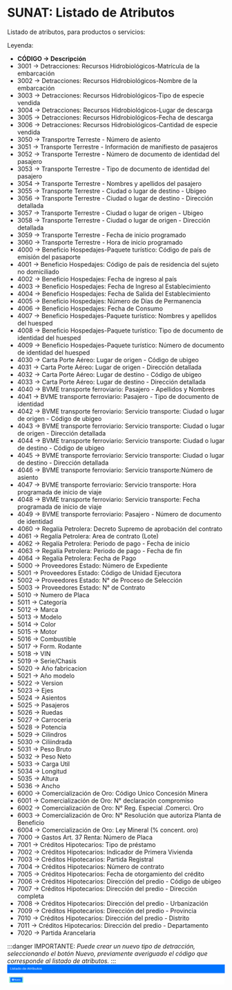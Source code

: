 # SUNAT: Listado de Atributos

Listado de atributos, para productos o servicios:

Leyenda:

* **CÓDIGO → Descripción**
* 3001 → Detracciones: Recursos Hidrobiológicos-Matrícula de la embarcación
* 3002 → Detracciones: Recursos Hidrobiológicos-Nombre de la embarcación
* 3003 → Detracciones: Recursos Hidrobiológicos-Tipo de especie vendida
* 3004 → Detracciones: Recursos Hidrobiológicos-Lugar de descarga
* 3005 → Detracciones: Recursos Hidrobiológicos-Fecha de descarga
* 3006 → Detracciones: Recursos Hidrobiológicos-Cantidad de especie vendida
* 3050 → Transportre Terreste - Número de asiento
* 3051 → Transporte Terrestre - Información de manifiesto de pasajeros
* 3052 → Transporte Terrestre - Número de documento de identidad del pasajero
* 3053 → Transporte Terrestre - Tipo de documento de identidad del pasajero
* 3054 → Transporte Terrestre - Nombres y apellidos del pasajero
* 3055 → Transporte Terrestre - Ciudad o lugar de destino - Ubigeo
* 3056 → Transporte Terrestre - Ciudad o lugar de destino - Dirección detallada
* 3057 → Transporte Terrestre - Ciudad o lugar de origen - Ubigeo
* 3058 → Transporte Terrestre - Ciudad o lugar de origen - Dirección detallada
* 3059 → Transporte Terrestre - Fecha de inicio programado
* 3060 → Transporte Terrestre - Hora de inicio programado
* 4000 → Beneficio Hospedajes-Paquete turístico: Código de país de emisión del pasaporte
* 4001 → Beneficio Hospedajes: Código de país de residencia del sujeto no domiciliado
* 4002 → Beneficio Hospedajes: Fecha de ingreso al país
* 4003 → Beneficio Hospedajes: Fecha de Ingreso al Establecimiento
* 4004 → Beneficio Hospedajes: Fecha de Salida del Establecimiento
* 4005 → Beneficio Hospedajes: Número de Días de Permanencia
* 4006 → Beneficio Hospedajes: Fecha de Consumo
* 4007 → Beneficio Hospedajes-Paquete turístico: Nombres y apellidos del huesped
* 4008 → Beneficio Hospedajes-Paquete turístico: Tipo de documento de identidad del huesped
* 4009 → Beneficio Hospedajes-Paquete turístico: Número de documento de identidad del huesped
* 4030 → Carta Porte Aéreo: Lugar de origen - Código de ubigeo
* 4031 → Carta Porte Aéreo: Lugar de origen - Dirección detallada
* 4032 → Carta Porte Aéreo: Lugar de destino - Código de ubigeo
* 4033 → Carta Porte Aéreo: Lugar de destino - Dirección detallada
* 4040 → BVME transporte ferroviario: Pasajero - Apellidos y Nombres
* 4041 → BVME transporte ferroviario: Pasajero - Tipo de documento de identidad
* 4042 → BVME transporte ferroviario: Servicio transporte: Ciudad o lugar de origen - Código de ubigeo
* 4043 → BVME transporte ferroviario: Servicio transporte: Ciudad o lugar de origen - Dirección detallada
* 4044 → BVME transporte ferroviario: Servicio transporte: Ciudad o lugar de destino - Código de ubigeo
* 4045 → BVME transporte ferroviario: Servicio transporte: Ciudad o lugar de destino - Dirección detallada
* 4046 → BVME transporte ferroviario: Servicio transporte:Número de asiento
* 4047 → BVME transporte ferroviario: Servicio transporte: Hora programada de inicio de viaje
* 4048 → BVME transporte ferroviario: Servicio transporte: Fecha programada de inicio de viaje
* 4049 → BVME transporte ferroviario: Pasajero - Número de documento de identidad
* 4060 → Regalía Petrolera: Decreto Supremo de aprobación del contrato
* 4061 → Regalía Petrolera: Area de contrato (Lote)
* 4062 → Regalía Petrolera: Periodo de pago - Fecha de inicio
* 4063 → Regalía Petrolera: Periodo de pago - Fecha de fin
* 4064 → Regalía Petrolera: Fecha de Pago
* 5000 → Proveedores Estado: Número de Expediente
* 5001 → Proveedores Estado: Código de Unidad Ejecutora
* 5002 → Proveedores Estado: N° de Proceso de Selección
* 5003 → Proveedores Estado: N° de Contrato
* 5010 → Numero de Placa
* 5011 → Categoría
* 5012 → Marca
* 5013 → Modelo
* 5014 → Color
* 5015 → Motor
* 5016 → Combustible
* 5017 → Form. Rodante
* 5018 → VIN
* 5019 → Serie/Chasis
* 5020 → Año fabricacion
* 5021 → Año modelo
* 5022 → Version
* 5023 → Ejes
* 5024 → Asientos
* 5025 → Pasajeros
* 5026 → Ruedas
* 5027 → Carroceria
* 5028 → Potencia
* 5029 → Cilindros
* 5030 → Ciliindrada
* 5031 → Peso Bruto
* 5032 → Peso Neto
* 5033 → Carga Util
* 5034 → Longitud
* 5035 → Altura
* 5036 → Ancho
* 6000 → Comercialización de Oro: Código Unico Concesión Minera
* 6001 → Comercialización de Oro: N° declaración compromiso
* 6002 → Comercialización de Oro: N° Reg. Especial .Comerci. Oro
* 6003 → Comercialización de Oro: N° Resolución que autoriza Planta de Beneficio
* 6004 → Comercialización de Oro: Ley Mineral (% concent. oro)
* 7000 → Gastos Art. 37 Renta: Número de Placa
* 7001 → Créditos Hipotecarios: Tipo de préstamo
* 7002 → Créditos Hipotecarios: Indicador de Primera Vivienda
* 7003 → Créditos Hipotecarios: Partida Registral
* 7004 → Créditos Hipotecarios: Número de contrato
* 7005 → Créditos Hipotecarios: Fecha de otorgamiento del crédito
* 7006 → Créditos Hipotecarios: Dirección del predio - Código de ubigeo
* 7007 → Créditos Hipotecarios: Dirección del predio - Dirección completa
* 7008 → Créditos Hipotecarios: Dirección del predio - Urbanización
* 7009 → Créditos Hipotecarios: Dirección del predio - Provincia
* 7010 → Créditos Hipotecarios: Dirección del predio - Distrito
* 7011 → Créditos Hipotecarios: Dirección del predio - Departamento
* 7020 →  Partida Arancelaria

:::danger IMPORTANTE:
  *Puede crear un nuevo tipo de detracción, seleccionando el botón Nuevo, previamente averiguado el código que corresponde al listado de atributos.*
:::
  ![Alt text](img/listadeatributos-1.jpeg)

